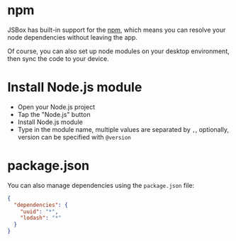 # npm

JSBox has built-in support for the [npm](https://www.npmjs.com/), which means you can resolve your node dependencies without leaving the app.

Of course, you can also set up node modules on your desktop environment, then sync the code to your device.

# Install Node.js module

- Open your Node.js project
- Tap the "Node.js" button
- Install Node.js module
- Type in the module name, multiple values are separated by `,`, optionally, version can be specified with `@version`

# package.json

You can also manage dependencies using the `package.json` file:

```json
{
  "dependencies": {
    "uuid": "*",
    "lodash": "*"
  }
}
```